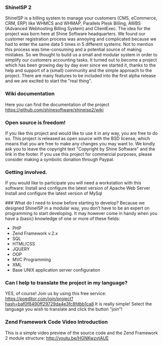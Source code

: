 ### ShineISP 2
ShineISP is a billing system to manage your customers (CMS, eCommerce, CRM, ERP) like WHMCS and WHMAP, Parallels Plesk Billing, AWBS (Advanced Webhosting Billing System) and ClientExec.
The idea for the project was born here at Shine Software headquarters. We found our customer registration process was annoying and complicated because we had to enter the same data 5 times in 5 different systems. Not to mention this process was time-consuming and a potential source of making mistakes. So we thought to build us a small and modular system in order to simplify our customers accounting tasks. It turned out to become a project which has been growing day by day ever since we started it, thanks to the help and support of a (small) community and the simple approach to the project. There are many features to be included into the first alpha release and we are excited to start the "real thing".

### Wiki documentation 
Here you can find the documentation of the project https://github.com/shinesoftware/shineisp2/wiki

### Open source is freedom!
If you like this project and would like to use it in any way, you are free to do so. This project is released as open source with the BSD license, which means that you are free to make any changes you may want to. We kindly ask you to leave the copyright text "Copyright by Shine Software" and the link in the footer. If you use this project for commercial purposes, please consider making a symbolic donation through Paypal.

### Getting involved.
If you would like to participate you will need a workstation with this software:
Install and configure the latest version of Apache Web Server
Install and configure the latest version of MySql

### What do I need to know before starting to develop?
Because we designed ShineISP in a modular way, you don’t have to be an expert on programming to start developing. It may however come in handy when you have a (basic) knowledge of one or more of these fields:
- PHP
- Zend Framework v.2.x
- SQL
- HTML/CSS
- JQUERY
- OOP
- MVC Programming
- XML
- Base UNIX application server configuration 

### Can I help to translate the project in my language?
YES, of course! Join us by using this free service: https://poeditor.com/join/project?hash=baf0f8490ff29729da4e3fc8fdbb1ca8
It is really simple! Select the language you wish to translate and click the button "join"!

### Zend Framework Code Video Introduction
This is a simple video preview of the source code and the Zend Framework 2 module structure: http://youtu.be/HGNKwzvtAUE